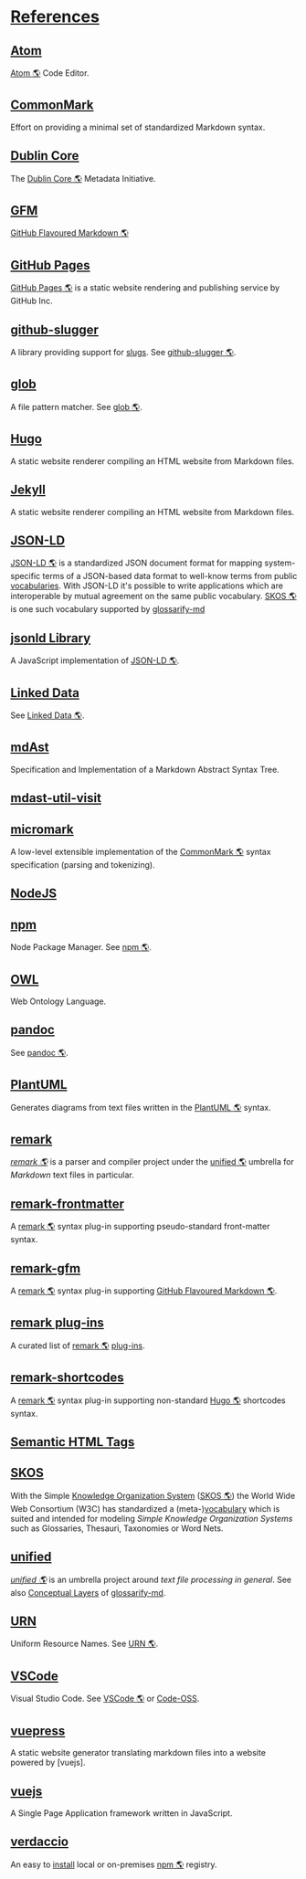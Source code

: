 # [References](#references)

## [Atom](#atom)

<!-- uri: https://atom.io -->

[Atom 🌎][1] Code Editor.

## [CommonMark](#commonmark)

<!-- uri: https://commonmark.org -->

Effort on providing a minimal set of standardized Markdown syntax.

## [Dublin Core](#dublin-core)

<!--
  uri: http://purl.org/dc/terms/
  aliases: 'DC, DublinCore, dc:'
-->

The [Dublin Core 🌎][2] Metadata Initiative.

## [GFM](#gfm)

<!--
  uri: https://github.github.com/gfm/
  aliases: GFM, GitHub Flavoured Markdown, GitHub Flavored Markdown
-->

[GitHub Flavoured Markdown 🌎][3]

## [GitHub Pages](#github-pages)

<!-- uri: https://pages.github.com/ -->

[GitHub Pages 🌎][4] is a static website rendering and publishing service by GitHub Inc.

## [github-slugger](#github-slugger)

<!-- uri: https://npmjs.com/package/github-slugger -->

A library providing support for [slugs][5]. See [github-slugger 🌎][6].

## [glob](#glob)

<!-- uri: https://github.com/isaacs/node-glob#glob-primer -->

A file pattern matcher. See [glob 🌎][7].

## [Hugo](#hugo)

<!-- uri: https://gohugo.io -->

A static website renderer compiling an HTML website from Markdown files.

## [Jekyll](#jekyll)

<!-- uri: https://jekyllrb.com -->

A static website renderer compiling an HTML website from Markdown files.

## [JSON-LD](#json-ld)

<!--
  uri: https://json-ld.org
  aliases: JSON-LD Spec
-->

[JSON-LD 🌎][8] is a standardized JSON document format for mapping system-specific terms of a JSON-based data format to well-know terms from public [vocabularies][9]. With JSON-LD it's possible to write applications which are interoperable by mutual agreement on the same public vocabulary. [SKOS 🌎][10] is one such vocabulary supported by [glossarify-md][11]

## [jsonld Library](#jsonld-library)

<!--
  uri: https://npmjs.com/package/jsonld
  aliases: jsonld
-->

A JavaScript implementation of [JSON-LD 🌎][8].

## [Linked Data](#linked-data)

<!--
  uri: https://www.w3.org/standards/semanticweb/ontology
  aliases: LD
-->

See [Linked Data 🌎][12].

## [mdAst](#mdast)

<!--
  uri: https://github.com/syntax-tree/mdast
  aliases: mdAST, mdast
-->

Specification and Implementation of a Markdown Abstract Syntax Tree.

## [mdast-util-visit](#mdast-util-visit)

<!-- uri: https://npmjs.com/package/mdast-util-visit -->

## [micromark](#micromark)

<!-- uri: https://github.com/micromark/ -->

A low-level extensible implementation of the [CommonMark 🌎][13] syntax specification (parsing and tokenizing).

## [NodeJS](#nodejs)

<!--
  uri: https://nodejs.org
  aliases: nodejs, node.js
-->

## [npm](#npm)

<!-- uri: https://npmjs.com -->

Node Package Manager. See [npm 🌎][14].

## [OWL](#owl)

<!-- uri: https://www.w3.org/TR/2012/REC-owl2-overview-20121211/ -->

Web Ontology Language.

## [pandoc](#pandoc)

<!-- uri: https://pandoc.org -->

See [pandoc 🌎][15].

## [PlantUML](#plantuml)

<!-- uri: https://plantuml.com -->

Generates diagrams from text files written in the [PlantUML 🌎][16] syntax.

## [remark](#remark)

<!-- uri: https://github.com/remarkjs/remark -->

*[remark 🌎][17]* is a parser and compiler project under the [unified 🌎][18] umbrella for *Markdown* text files in particular.

## [remark-frontmatter](#remark-frontmatter)

<!-- uri: https://npmjs.com/package/remark-frontmatter -->

A [remark 🌎][17] syntax plug-in supporting pseudo-standard front-matter syntax.

## [remark-gfm](#remark-gfm)

<!-- uri: https://npmjs.com/package/remark-gfm -->

A [remark 🌎][17] syntax plug-in supporting [GitHub Flavoured Markdown 🌎][3].

## [remark plug-ins](#remark-plug-ins)

<!--
uri: https://github.com/remarkjs/awesome-remark
aliases: remark plug-in ecosystem, plug-in ecosystem
-->

A curated list of [remark 🌎][17] [plug-ins][19].

## [remark-shortcodes](#remark-shortcodes)

<!-- uri: https://www.npmjs.com/package/remark-shortcodes -->

A [remark 🌎][17] syntax plug-in supporting non-standard [Hugo 🌎][20] shortcodes syntax.

## [Semantic HTML Tags](#semantic-html-tags)

<!--
   uri: https://www.w3schools.com/html/html5_semantic_elements.asp
   aliases: Semantic HTML elements
-->

## [SKOS](#skos)

<!-- uri: http://w3.org/skos/ -->

With the Simple [Knowledge Organization System][21] ([SKOS 🌎][10]) the World Wide Web Consortium (W3C) has standardized a (meta-)[vocabulary][9] which is suited and intended for modeling *Simple Knowledge Organization Systems* such as Glossaries, Thesauri, Taxonomies or Word Nets.

## [unified](#unified)

<!-- uri: https://unifiedjs.com -->

*[unified 🌎][18]* is an umbrella project around *text file processing in general*. See also [Conceptual Layers][22] of [glossarify-md][11].

## [URN](#urn)

<!-- uri: https://www.iana.org/assignments/urn-namespaces/urn-namespaces.xhtml -->

Uniform Resource Names. See [URN 🌎][23].

## [VSCode](#vscode)

<!-- uri: https://code.visualstudio.com -->

[Code-OSS]: https://github.com/microsoft/vscode

Visual Studio Code. See [VSCode 🌎][24] or [Code-OSS].

## [vuepress](#vuepress)

<!-- uri: https://vuepress.vuejs.org -->

A static website generator translating markdown files into a website powered by \[vuejs].

## [vuejs](#vuejs)

<!-- uri: https://vuejs.org -->

A Single Page Application framework written in JavaScript.

## [verdaccio](#verdaccio)

<!-- uri: https://npmjs.com/package/verdaccio -->

An easy to [install][25] local or on-premises [npm 🌎][14] registry.

[1]: https://atom.io "Atom Code Editor."

[2]: http://purl.org/dc/terms/ "The Dublin Core Metadata Initiative."

[3]: https://github.github.com/gfm/ "GitHub Flavoured Markdown"

[4]: https://pages.github.com/ "GitHub Pages is a static website rendering and publishing service by GitHub Inc."

[5]: https://github.com/about-code/glossarify-md/blob/master/doc/glossary.md#slug "A slug is a URL-friendly identifier that can be used within URL fragments to address headings / sections on a page."

[6]: https://npmjs.com/package/github-slugger "A library providing support for slugs."

[7]: https://github.com/isaacs/node-glob#glob-primer "A file pattern matcher."

[8]: https://json-ld.org "JSON-LD is a standardized JSON document format for mapping system-specific terms of a JSON-based data format to well-know terms from public vocabularies."

[9]: https://github.com/about-code/glossarify-md/blob/master/doc/glossary.md#vocabulary "A collection of terms which is uniquely identifiable."

[10]: http://w3.org/skos/ "With the Simple Knowledge Organization System (SKOS) the World Wide Web Consortium (W3C) has standardized a (meta-)vocabulary which is suited and intended for modeling Simple Knowledge Organization Systems such as Glossaries, Thesauri, Taxonomies or Word Nets."

[11]: https://github.com/about-code/glossarify-md

[12]: https://www.w3.org/standards/semanticweb/ontology "See Linked Data."

[13]: https://commonmark.org "Effort on providing a minimal set of standardized Markdown syntax."

[14]: https://npmjs.com "Node Package Manager."

[15]: https://pandoc.org "See pandoc."

[16]: https://plantuml.com "Generates diagrams from text files written in the PlantUML syntax."

[17]: https://github.com/remarkjs/remark "remark is a parser and compiler project under the unified umbrella for Markdown text files in particular."

[18]: https://unifiedjs.com "unified is an umbrella project around text file processing in general."

[19]: https://github.com/about-code/glossarify-md/blob/master/doc/plugins.md#installing-and-configuring-plug-ins "The following example demonstrates how to install remark-frontmatter, a syntax plug-in from the remark plug-in ecosystem which makes glossarify-md (resp."

[20]: https://gohugo.io "A static website renderer compiling an HTML website from Markdown files."

[21]: https://github.com/about-code/glossarify-md/blob/master/doc/glossary.md#kos---knowledge-organization-systems "Glossaries are considered a kind of Knowledge Organisation System (KOS) which organizes knowledge as a list of terms and term definitions."

[22]: https://github.com/about-code/glossarify-md/blob/master/doc/conceptual-layers.md#internals-conceptual-layers "Conceptual layers of text processing by glossarify-md and projects contributing to each layer glossarify-md is built on unified, an umbrella project for text file processing in general."

[23]: https://www.iana.org/assignments/urn-namespaces/urn-namespaces.xhtml "Uniform Resource Names."

[24]: https://code.visualstudio.com "Visual Studio Code."

[25]: https://github.com/about-code/glossarify-md/blob/master/doc/install.md#install

